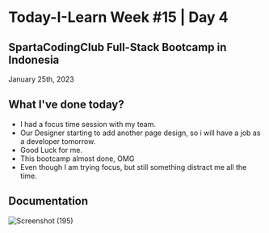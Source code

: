 # Today-I-Learn Week #15 | Day 4
## SpartaCodingClub Full-Stack Bootcamp in Indonesia
January 25th, 2023

## What I've done today?

  - I had a focus time session with my team.
  - Our Designer starting to add another page design, so i will have a job as a developer tomorrow.
  - Good Luck for me.
  - This bootcamp almost done, OMG
  - Even though I am trying focus, but still something distract me all the time.

## Documentation

  ![Screenshot (195)](https://user-images.githubusercontent.com/62550785/214353980-3982ced2-f257-4a58-b960-83e4c9236192.png)
